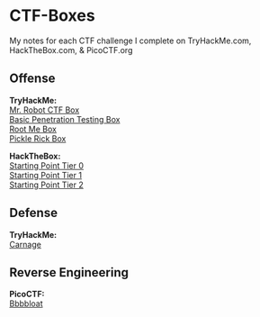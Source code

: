 # CTF-Boxes
My notes for each CTF challenge I complete on TryHackMe.com, HackTheBox.com, & PicoCTF.org

## Offense

**TryHackMe:**<br>
[Mr. Robot CTF Box](./TryHackMe/Offense/MrRobotCTF/MrRobotCTF.md)<br>
[Basic Penetration Testing Box](./TryHackMe/Offense/BasicPenetrationTesting/BasicPenetrationTesting.md)<br>
[Root Me Box](./TryHackMe/Offense/RootMe/RootMe.md)<br>
[Pickle Rick Box](./TryHackMe/Offense/PickleRick/PickleRick.md)<br>


**HackTheBox:**<br>
[Starting Point Tier 0](./HackTheBox/StartingPoint/Tier0/Tier0.md)<br>
[Starting Point Tier 1](./HackTheBox/StartingPoint/Tier1/Tier1.md)<br>
[Starting Point Tier 2](./HackTheBox/StartingPoint/Tier2/Tier2.md)<br>

## Defense

**TryHackMe:**<br>
[Carnage](./TryHackMe/Defense/Carnage/Carnage.md)<br>


## Reverse Engineering

**PicoCTF:**<br>
[Bbbbloat](./PicoCTF/ReverseEngineering/Bbbbloat/Bbbbloat.md)<br>

